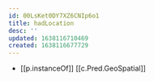 ```yaml
---
id: 00LsKet0DY7XZ6CNIp6o1
title: hadLocation
desc: ''
updated: 1638116710469
created: 1638116677729
---
```



- [[p.instanceOf]] [[c.Pred.GeoSpatial]]
